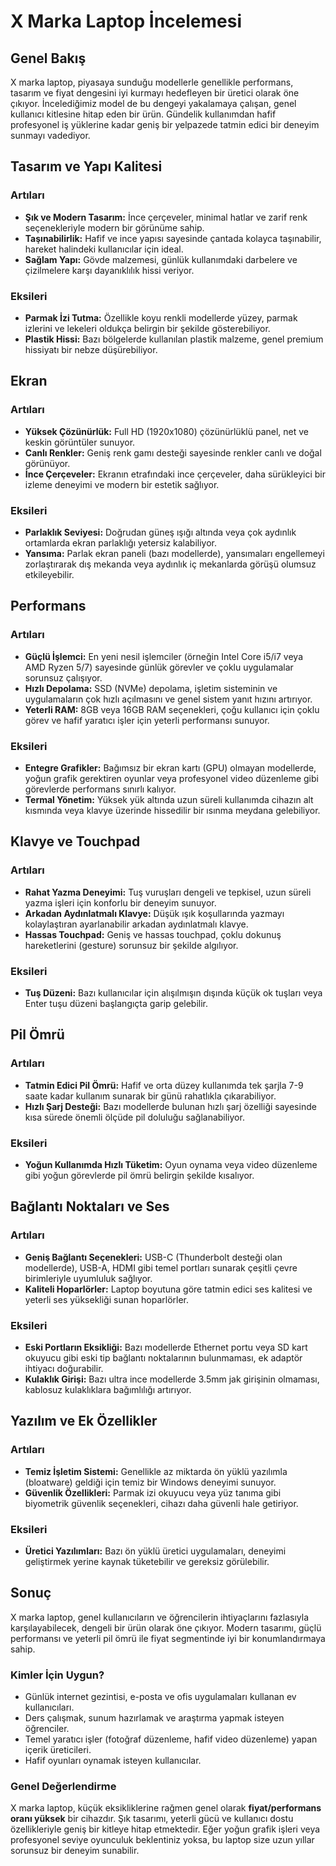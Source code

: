 # X Marka Laptop İncelemesi

## Genel Bakış

X marka laptop, piyasaya sunduğu modellerle genellikle performans, tasarım ve fiyat dengesini iyi kurmayı hedefleyen bir üretici olarak öne çıkıyor. İncelediğimiz model de bu dengeyi yakalamaya çalışan, genel kullanıcı kitlesine hitap eden bir ürün. Gündelik kullanımdan hafif profesyonel iş yüklerine kadar geniş bir yelpazede tatmin edici bir deneyim sunmayı vadediyor.

## Tasarım ve Yapı Kalitesi

### Artıları

*   **Şık ve Modern Tasarım:** İnce çerçeveler, minimal hatlar ve zarif renk seçenekleriyle modern bir görünüme sahip.
*   **Taşınabilirlik:** Hafif ve ince yapısı sayesinde çantada kolayca taşınabilir, hareket halindeki kullanıcılar için ideal.
*   **Sağlam Yapı:** Gövde malzemesi, günlük kullanımdaki darbelere ve çizilmelere karşı dayanıklılık hissi veriyor.

### Eksileri

*   **Parmak İzi Tutma:** Özellikle koyu renkli modellerde yüzey, parmak izlerini ve lekeleri oldukça belirgin bir şekilde gösterebiliyor.
*   **Plastik Hissi:** Bazı bölgelerde kullanılan plastik malzeme, genel premium hissiyatı bir nebze düşürebiliyor.

## Ekran

### Artıları

*   **Yüksek Çözünürlük:** Full HD (1920x1080) çözünürlüklü panel, net ve keskin görüntüler sunuyor.
*   **Canlı Renkler:** Geniş renk gamı desteği sayesinde renkler canlı ve doğal görünüyor.
*   **İnce Çerçeveler:** Ekranın etrafındaki ince çerçeveler, daha sürükleyici bir izleme deneyimi ve modern bir estetik sağlıyor.

### Eksileri

*   **Parlaklık Seviyesi:** Doğrudan güneş ışığı altında veya çok aydınlık ortamlarda ekran parlaklığı yetersiz kalabiliyor.
*   **Yansıma:** Parlak ekran paneli (bazı modellerde), yansımaları engellemeyi zorlaştırarak dış mekanda veya aydınlık iç mekanlarda görüşü olumsuz etkileyebilir.

## Performans

### Artıları

*   **Güçlü İşlemci:** En yeni nesil işlemciler (örneğin Intel Core i5/i7 veya AMD Ryzen 5/7) sayesinde günlük görevler ve çoklu uygulamalar sorunsuz çalışıyor.
*   **Hızlı Depolama:** SSD (NVMe) depolama, işletim sisteminin ve uygulamaların çok hızlı açılmasını ve genel sistem yanıt hızını artırıyor.
*   **Yeterli RAM:** 8GB veya 16GB RAM seçenekleri, çoğu kullanıcı için çoklu görev ve hafif yaratıcı işler için yeterli performansı sunuyor.

### Eksileri

*   **Entegre Grafikler:** Bağımsız bir ekran kartı (GPU) olmayan modellerde, yoğun grafik gerektiren oyunlar veya profesyonel video düzenleme gibi görevlerde performans sınırlı kalıyor.
*   **Termal Yönetim:** Yüksek yük altında uzun süreli kullanımda cihazın alt kısmında veya klavye üzerinde hissedilir bir ısınma meydana gelebiliyor.

## Klavye ve Touchpad

### Artıları

*   **Rahat Yazma Deneyimi:** Tuş vuruşları dengeli ve tepkisel, uzun süreli yazma işleri için konforlu bir deneyim sunuyor.
*   **Arkadan Aydınlatmalı Klavye:** Düşük ışık koşullarında yazmayı kolaylaştıran ayarlanabilir arkadan aydınlatmalı klavye.
*   **Hassas Touchpad:** Geniş ve hassas touchpad, çoklu dokunuş hareketlerini (gesture) sorunsuz bir şekilde algılıyor.

### Eksileri

*   **Tuş Düzeni:** Bazı kullanıcılar için alışılmışın dışında küçük ok tuşları veya Enter tuşu düzeni başlangıçta garip gelebilir.

## Pil Ömrü

### Artıları

*   **Tatmin Edici Pil Ömrü:** Hafif ve orta düzey kullanımda tek şarjla 7-9 saate kadar kullanım sunarak bir günü rahatlıkla çıkarabiliyor.
*   **Hızlı Şarj Desteği:** Bazı modellerde bulunan hızlı şarj özelliği sayesinde kısa sürede önemli ölçüde pil doluluğu sağlanabiliyor.

### Eksileri

*   **Yoğun Kullanımda Hızlı Tüketim:** Oyun oynama veya video düzenleme gibi yoğun görevlerde pil ömrü belirgin şekilde kısalıyor.

## Bağlantı Noktaları ve Ses

### Artıları

*   **Geniş Bağlantı Seçenekleri:** USB-C (Thunderbolt desteği olan modellerde), USB-A, HDMI gibi temel portları sunarak çeşitli çevre birimleriyle uyumluluk sağlıyor.
*   **Kaliteli Hoparlörler:** Laptop boyutuna göre tatmin edici ses kalitesi ve yeterli ses yüksekliği sunan hoparlörler.

### Eksileri

*   **Eski Portların Eksikliği:** Bazı modellerde Ethernet portu veya SD kart okuyucu gibi eski tip bağlantı noktalarının bulunmaması, ek adaptör ihtiyacı doğurabilir.
*   **Kulaklık Girişi:** Bazı ultra ince modellerde 3.5mm jak girişinin olmaması, kablosuz kulaklıklara bağımlılığı artırıyor.

## Yazılım ve Ek Özellikler

### Artıları

*   **Temiz İşletim Sistemi:** Genellikle az miktarda ön yüklü yazılımla (bloatware) geldiği için temiz bir Windows deneyimi sunuyor.
*   **Güvenlik Özellikleri:** Parmak izi okuyucu veya yüz tanıma gibi biyometrik güvenlik seçenekleri, cihazı daha güvenli hale getiriyor.

### Eksileri

*   **Üretici Yazılımları:** Bazı ön yüklü üretici uygulamaları, deneyimi geliştirmek yerine kaynak tüketebilir ve gereksiz görülebilir.

## Sonuç

X marka laptop, genel kullanıcıların ve öğrencilerin ihtiyaçlarını fazlasıyla karşılayabilecek, dengeli bir ürün olarak öne çıkıyor. Modern tasarımı, güçlü performansı ve yeterli pil ömrü ile fiyat segmentinde iyi bir konumlandırmaya sahip.

### Kimler İçin Uygun?

*   Günlük internet gezintisi, e-posta ve ofis uygulamaları kullanan ev kullanıcıları.
*   Ders çalışmak, sunum hazırlamak ve araştırma yapmak isteyen öğrenciler.
*   Temel yaratıcı işler (fotoğraf düzenleme, hafif video düzenleme) yapan içerik üreticileri.
*   Hafif oyunları oynamak isteyen kullanıcılar.

### Genel Değerlendirme

X marka laptop, küçük eksikliklerine rağmen genel olarak **fiyat/performans oranı yüksek** bir cihazdır. Şık tasarımı, yeterli gücü ve kullanıcı dostu özellikleriyle geniş bir kitleye hitap etmektedir. Eğer yoğun grafik işleri veya profesyonel seviye oyunculuk beklentiniz yoksa, bu laptop size uzun yıllar sorunsuz bir deneyim sunabilir.